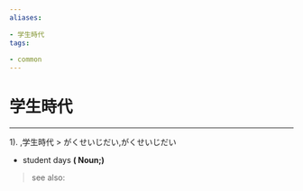 ```yaml
---
aliases:
    
- 学生時代
tags:
    
- common
---
```


# 学生時代
---
1).
,学生時代 > がくせいじだい,がくせいじだい

- student days
**( Noun;)**
> see also: 
            